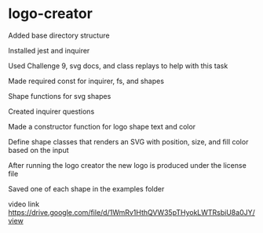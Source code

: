 # logo-creator
Added base directory structure

Installed jest and inquirer 

Used Challenge 9, svg docs, and class replays to help with this task

Made required const for inquirer, fs, and shapes

Shape functions for svg shapes

Created inquirer questions

Made a constructor function for logo shape text and color

Define shape classes that renders an SVG with position, size, and fill color based on the input

After running the logo creator the new logo is produced under the license file

Saved one of each shape in the examples folder

video link
https://drive.google.com/file/d/1WmRv1HthQVW35pTHyokLWTRsbiU8a0JY/view
